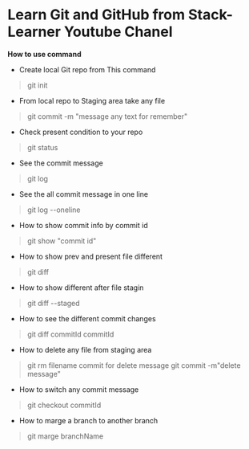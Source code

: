 # Learn Git and GitHub from Stack-Learner Youtube Chanel

**How to use command**

- Create local Git repo from This command
> git init

- From local repo to Staging area take any file 
> git commit -m "message any text for remember"

- Check present condition to your repo
> git status

- See the commit message 
> git log

- See the all commit message in one line
> git log --oneline

- How to show commit info by commit id
> git show "commit id"

- How to show prev and present file different 
> git diff

- How to show different after file stagin
> git diff --staged

- How to see the different commit changes
> git diff commitId commitId

- How to delete any file from staging area
> git rm filename
 commit for delete message
> git commit -m"delete message"

- How to switch any commit message
> git checkout  commitId

- How to marge a branch to another branch
> git marge branchName





